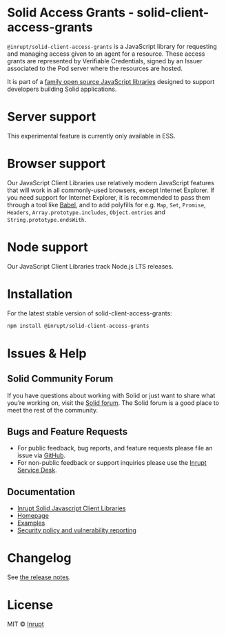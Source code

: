 # Solid Access Grants - solid-client-access-grants

`@inrupt/solid-client-access-grants` is a JavaScript library for requesting
and managing access given to an agent for a resource. These access grants are
represented by Verifiable Credentials, signed by an Issuer associated to the Pod
server where the resources are hosted.

It is part of a [family open source JavaScript
libraries](https://docs.inrupt.com/developer-tools/javascript/client-libraries/)
designed to support developers building Solid applications.

# Server support

This experimental feature is currently only available in ESS.

# Browser support

Our JavaScript Client Libraries use relatively modern JavaScript features that
will work in all commonly-used browsers, except Internet Explorer. If you need
support for Internet Explorer, it is recommended to pass them through a tool
like [Babel](https://babeljs.io), and to add polyfills for e.g. `Map`, `Set`,
`Promise`, `Headers`, `Array.prototype.includes`, `Object.entries` and
`String.prototype.endsWith`.

# Node support

Our JavaScript Client Libraries track Node.js LTS releases.

# Installation

For the latest stable version of solid-client-access-grants:

```bash
npm install @inrupt/solid-client-access-grants
```

# Issues & Help

## Solid Community Forum

If you have questions about working with Solid or just want to share what you’re
working on, visit the [Solid forum](https://forum.solidproject.org/). The Solid
forum is a good place to meet the rest of the community.

## Bugs and Feature Requests

- For public feedback, bug reports, and feature requests please file an issue
  via [GitHub](https://github.com/inrupt/solid-client-access-grants-js/issues/).
- For non-public feedback or support inquiries please use the
  [Inrupt Service Desk](https://inrupt.atlassian.net/servicedesk).

## Documentation

- [Inrupt Solid Javascript Client Libraries](https://docs.inrupt.com/developer-tools/javascript/client-libraries/)
- [Homepage](https://docs.inrupt.com/)
- [Examples](./examples)
- [Security policy and vulnerability reporting](./SECURITY.md)

# Changelog

See [the release notes](https://github.com/inrupt/solid-client-js/blob/main/CHANGELOG.md).

# License

MIT © [Inrupt](https://inrupt.com)
